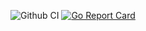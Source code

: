 ![Github CI](https://github.com/oooooleg/go-sql-migrator/actions/workflows/ci.yml/badge.svg) [![Go Report Card](https://goreportcard.com/badge/github.com/ethereum/go-ethereum)](https://goreportcard.com/report/github.com/ethereum/go-ethereum)

